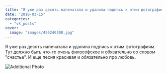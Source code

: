 ```yaml
---
title: "Я уже раз десять напечатала и удалила подпись к этим фотографиям. Тут должно быть что-то очень филос..."
date: "2018-03-15"
categories: 
  - "vk_posts"
cover:
  image: "images/456240308.jpg"
---
```


Я уже раз десять напечатала и удалила подпись к этим фотографиям. Тут должно быть что-то очень философское и обязательно со словом "счастье". И еще песня красивая и обязательно про любовь.

![Additional Photo](https://vodpop.ru/wp-content/uploads/2023/07/456240309.jpg)
